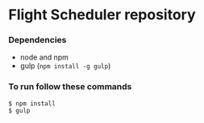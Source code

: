 # Flight Scheduler repository

### Dependencies
* node and npm
* gulp (`npm install -g gulp`)

### To run follow these commands
```
$ npm install
$ gulp
```
